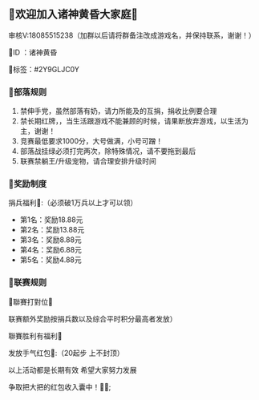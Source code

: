 ## 🥳欢迎加入诸神黄昏大家庭🥳

审核V:18085515238（加群以后请将群备注改成游戏名，并保持联系，谢谢！）

🎈ID ：诸神黄昏

🎈标签：#2Y9GLJC0Y

### :arrow_down_small:部落规则

1. 禁伸手党，虽然部落有奶，请力所能及的互捐，捐收比例要合理
2. 禁长期红牌，，当生活跟游戏不能兼顾的时候，请果断放弃游戏，以生活为主，谢谢！
3. 竞赛最低要求1000分，大号做满，小号可蹭！
4. 部落战挂绿必须打完两次，除特殊情况，请不要拖到最后
5. 联赛禁躺王/升级宠物，请合理安排升级时间

### :arrow_down_small:奖励制度

捐兵福利:heart_decoration::（必须破1万兵以上才可以领）

- 第1名：奖励18.88元
- 第2名：奖励13.88元
- 第3名：奖励8.88元
- 第4名：奖励6.88元
- 第5名：奖励4.88元

### :arrow_down_small:联赛规则
🤜聯賽打對位🤛

联赛额外奖励按捐兵数以及综合平时积分最高者发放）

聯賽胜利有福利💝

发放手气红包🎁:（20起步 上不封顶）

以上活动都是长期有效 希望大家努力发展

争取把大把的红包收入囊中！🎁🎉;

